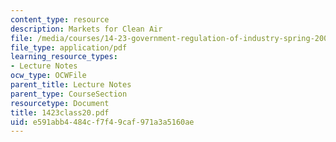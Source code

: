 ```yaml
---
content_type: resource
description: Markets for Clean Air
file: /media/courses/14-23-government-regulation-of-industry-spring-2003/e591abb4484cf7f49caf971a3a5160ae_1423class20.pdf
file_type: application/pdf
learning_resource_types:
- Lecture Notes
ocw_type: OCWFile
parent_title: Lecture Notes
parent_type: CourseSection
resourcetype: Document
title: 1423class20.pdf
uid: e591abb4-484c-f7f4-9caf-971a3a5160ae
---
```

